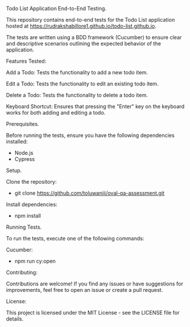 Todo List Application End-to-End Testing.

This repository contains end-to-end tests for the Todo List application hosted at https://rudrakshabillore1.github.io/todo-list.github.io. 

The tests are written using a BDD framework (Cucumber) to ensure clear and descriptive scenarios outlining the expected behavior of the application.

Features Tested:

Add a Todo: Tests the functionality to add a new todo item.

Edit a Todo: Tests the functionality to edit an existing todo item.

Delete a Todo: Tests the functionality to delete a todo item.

Keyboard Shortcut: Ensures that pressing the "Enter" key on the keyboard works for both adding and editing a todo.

Prerequisites.

Before running the tests, ensure you have the following dependencies installed:

- Node.js
- Cypress

Setup.

Clone the repository:
- git clone https://github.com/toluwaniii/oval-qa-assessment.git

Install dependencies:
- npm install

Running Tests.

To run the tests, execute one of the following commands:

Cucumber:
- npm run cy:open

Contributing:

Contributions are welcome! If you find any issues or have suggestions for improvements, feel free to open an issue or create a pull request.

License:

This project is licensed under the MIT License - see the LICENSE file for details.

